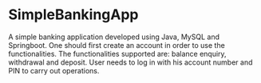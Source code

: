 # SimpleBankingApp

A simple banking application developed using Java, MySQL and Springboot. One should first create an account in order to use the functionalities. The functionalities supported are: balance enquiry, withdrawal and deposit. User needs to log in with his account number and PIN to carry out operations.
